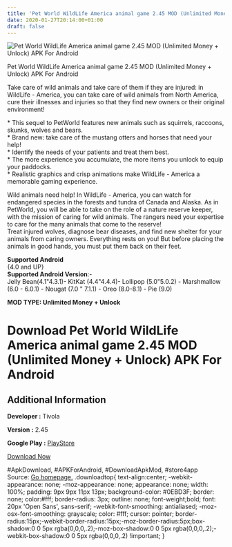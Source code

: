```yaml
---
title: 'Pet World WildLife America animal game 2.45 MOD (Unlimited Money + Unlock) APK For Android'
date: 2020-01-27T20:14:00+01:00
draft: false
---
```


![Pet World WildLife America animal game 2.45 MOD (Unlimited Money + Unlock) APK For Android](https://i2.wp.com/apkhome.net/wp-content/uploads/2020/01/Pet-World-WildLife-America-animal-game-2.45-MOD-Unlimited-Money-Unlock.png "Pet World WildLife America animal game 2.45 MOD (Unlimited Money + Unlock) APK For Android")

  

Pet World WildLife America animal game 2.45 MOD (Unlimited Money + Unlock) APK For Android

Take care of wild animals and take care of them if they are injured: in WildLife - America, you can take care of wild animals from North America, cure their illnesses and injuries so that they find new owners or their original environment!

\* This sequel to PetWorld features new animals such as squirrels, raccoons, skunks, wolves and bears.  
\* Brand new: take care of the mustang otters and horses that need your help!  
\* Identify the needs of your patients and treat them best.  
\* The more experience you accumulate, the more items you unlock to equip your paddocks.  
\* Realistic graphics and crisp animations make WildLife - America a memorable gaming experience.

Wild animals need help! In WildLife - America, you can watch for endangered species in the forests and tundra of Canada and Alaska. As in PetWorld, you will be able to take on the role of a nature reserve keeper, with the mission of caring for wild animals. The rangers need your expertise to care for the many animals that come to the reserve!  
Treat injured wolves, diagnose bear diseases, and find new shelter for your animals from caring owners. Everything rests on you! But before placing the animals in good hands, you must put them back on their feet.

**Supported Android**  
{4.0 and UP}  
**Supported Android Version**:-  
Jelly Bean(4.1"4.3.1)- KitKat (4.4"4.4.4)- Lollipop (5.0"5.0.2) - Marshmallow (6.0 - 6.0.1) - Nougat (7.0 " 7.1.1) - Oreo (8.0-8.1) - Pie (9.0)

**MOD TYPE: Unlimited Money + Unlock**

Download Pet World WildLife America animal game 2.45 MOD (Unlimited Money + Unlock) APK For Android
===================================================================================================

Additional Information
----------------------

**Developer :** Tivola

**Version :** 2.45

**Google Play :** [PlayStore](https://play.google.com/store/apps/details?id=com.tivola.wildlife.free)

  

[Download Now](https://store4app.co/post/pet-world-wildlife-america-animal-game-2-45-mod-unlimited-money-unlock-apk-for-android_1580145967)

  
#ApkDownload, #APKForAndroid, #DownloadApkMod, #store4app  
Source: [Go homepage.](https://store4app.co/post/pet-world-wildlife-america-animal-game-2-45-mod-unlimited-money-unlock-apk-for-android_1580145967) .downloadtop{ text-align:center; -webkit-appearance: none; -moz-appearance: none; appearance: none; width: 100%; padding: 9px 9px 11px 13px; background-color: #0EBD3F; border: none; color:#fff; border-radius: 3px; outline: none; font-weight;bold; font: 20px 'Open Sans', sans-serif; -webkit-font-smoothing: antialiased; -moz-osx-font-smoothing: grayscale; color: #fff; cursor: pointer; border-radius:15px;-webkit-border-radius:15px;-moz-border-radius:5px;box-shadow:0 0 5px rgba(0,0,0,.2);-moz-box-shadow:0 0 5px rgba(0,0,0,.2);-webkit-box-shadow:0 0 5px rgba(0,0,0,.2) !important; }